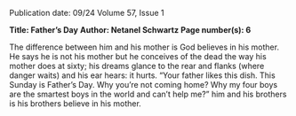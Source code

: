Publication date: 09/24
Volume 57, Issue 1

**Title: Father’s Day**
**Author: Netanel Schwartz**
**Page number(s): 6**

The difference between 
him and his mother 
is God believes in his mother. 
He says he is not his mother 
but he conceives of the dead 
the way his mother does at sixty; 
his dreams glance 
to the rear and flanks 
     (where danger waits) 
and his ear hears: it hurts. 
     “Your father likes this dish. 
     This Sunday is Father’s Day. 
     Why you’re not coming home? 
     Why my four boys 
     are the smartest boys in the world 
     and can’t help me?” 
him and his brothers 
is his brothers believe in his mother.